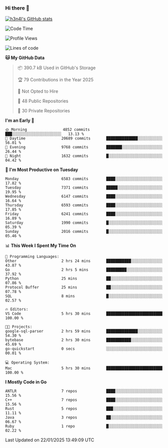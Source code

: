 ### Hi there 👋

[![h3n4l's GitHub stats](https://github-readme-stats.vercel.app/api?username=h3n4l&count_private=true&show_icons=true&theme=radical)](https://github.com/h3n4l/github-readme-stats)

<!--START_SECTION:waka-->
![Code Time](http://img.shields.io/badge/Code%20Time-2%2C054%20hrs%2033%20mins-blue)

![Profile Views](http://img.shields.io/badge/Profile%20Views-2-blue)

![Lines of code](https://img.shields.io/badge/From%20Hello%20World%20I%27ve%20Written-15.1%20million%20lines%20of%20code-blue)

**🐱 My GitHub Data** 

> 📦 390.7 kB Used in GitHub's Storage 
 > 
> 🏆 79 Contributions in the Year 2025
 > 
> 🚫 Not Opted to Hire
 > 
> 📜 48 Public Repositories 
 > 
> 🔑 30 Private Repositories 
 > 
**I'm an Early 🐤** 

```text
🌞 Morning                4852 commits        ███░░░░░░░░░░░░░░░░░░░░░░   13.13 % 
🌆 Daytime                20689 commits       ██████████████░░░░░░░░░░░   56.01 % 
🌃 Evening                9768 commits        ███████░░░░░░░░░░░░░░░░░░   26.44 % 
🌙 Night                  1632 commits        █░░░░░░░░░░░░░░░░░░░░░░░░   04.42 % 
```
📅 **I'm Most Productive on Tuesday** 

```text
Monday                   6583 commits        ████░░░░░░░░░░░░░░░░░░░░░   17.82 % 
Tuesday                  7371 commits        █████░░░░░░░░░░░░░░░░░░░░   19.95 % 
Wednesday                6147 commits        ████░░░░░░░░░░░░░░░░░░░░░   16.64 % 
Thursday                 6593 commits        ████░░░░░░░░░░░░░░░░░░░░░   17.85 % 
Friday                   6241 commits        ████░░░░░░░░░░░░░░░░░░░░░   16.89 % 
Saturday                 1990 commits        █░░░░░░░░░░░░░░░░░░░░░░░░   05.39 % 
Sunday                   2016 commits        █░░░░░░░░░░░░░░░░░░░░░░░░   05.46 % 
```


📊 **This Week I Spent My Time On** 

```text
💬 Programming Languages: 
Other                    2 hrs 24 mins       ███████████░░░░░░░░░░░░░░   43.87 % 
Go                       2 hrs 5 mins        █████████░░░░░░░░░░░░░░░░   37.92 % 
Python                   25 mins             ██░░░░░░░░░░░░░░░░░░░░░░░   07.86 % 
Protocol Buffer          25 mins             ██░░░░░░░░░░░░░░░░░░░░░░░   07.78 % 
SQL                      8 mins              █░░░░░░░░░░░░░░░░░░░░░░░░   02.57 % 

🔥 Editors: 
VS Code                  5 hrs 30 mins       █████████████████████████   100.00 % 

🐱‍💻 Projects: 
google-sql-parser        2 hrs 59 mins       ██████████████░░░░░░░░░░░   54.30 % 
bytebase                 2 hrs 30 mins       ███████████░░░░░░░░░░░░░░   45.69 % 
go-quickstart            0 secs              ░░░░░░░░░░░░░░░░░░░░░░░░░   00.01 % 

💻 Operating System: 
Mac                      5 hrs 30 mins       █████████████████████████   100.00 % 
```

**I Mostly Code in Go** 

```text
ANTLR                    7 repos             ████░░░░░░░░░░░░░░░░░░░░░   15.56 % 
C++                      7 repos             ████░░░░░░░░░░░░░░░░░░░░░   15.56 % 
Rust                     5 repos             ███░░░░░░░░░░░░░░░░░░░░░░   11.11 % 
Java                     3 repos             ██░░░░░░░░░░░░░░░░░░░░░░░   06.67 % 
Ruby                     1 repo              █░░░░░░░░░░░░░░░░░░░░░░░░   02.22 % 
```




 Last Updated on 22/01/2025 13:49:09 UTC
<!--END_SECTION:waka-->

